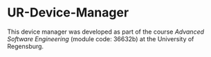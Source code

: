 # UR-Device-Manager
This device manager was developed as part of the course _Advanced Software Engineering_ (module code: 36632b) at the University of Regensburg.
